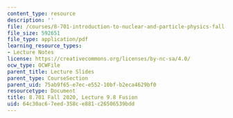 ```yaml
---
content_type: resource
description: ''
file: /courses/8-701-introduction-to-nuclear-and-particle-physics-fall-2020/64c30ac67eed358ce881c26506539bdd_MIT8_701f20_lec9.8.pdf
file_size: 592651
file_type: application/pdf
learning_resource_types:
- Lecture Notes
license: https://creativecommons.org/licenses/by-nc-sa/4.0/
ocw_type: OCWFile
parent_title: Lecture Slides
parent_type: CourseSection
parent_uid: 75ab9f65-e7ec-e552-10bf-b2eca4629bf0
resourcetype: Document
title: 8.701 Fall 2020, Lecture 9.8 Fusion
uid: 64c30ac6-7eed-358c-e881-c26506539bdd
---
```

